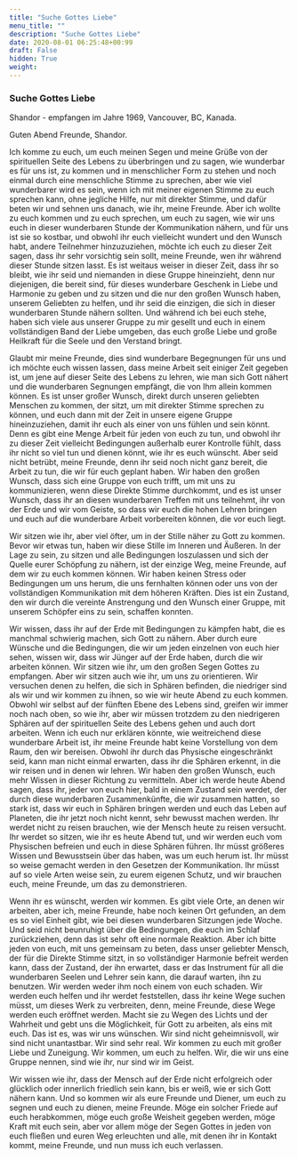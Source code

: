 ```yaml
---
title: "Suche Gottes Liebe"
menu_title: ""
description: "Suche Gottes Liebe"
date: 2020-08-01 06:25:48+00:99
draft: False
hidden: True
weight:
---
```

### Suche Gottes Liebe

Shandor - empfangen im Jahre 1969, Vancouver, BC, Kanada.

Guten Abend Freunde, Shandor.

Ich komme zu euch, um euch meinen Segen und meine Grüße von der spirituellen Seite des Lebens zu überbringen und zu sagen, wie wunderbar es für uns ist, zu kommen und in menschlicher Form zu stehen und noch einmal durch eine menschliche Stimme zu sprechen, aber wie viel wunderbarer wird es sein, wenn ich mit meiner eigenen Stimme zu euch sprechen kann, ohne jegliche Hilfe, nur mit direkter Stimme, und dafür beten wir und sehnen uns danach, wie ihr, meine Freunde. Aber ich wollte zu euch kommen und zu euch sprechen, um euch zu sagen, wie wir uns euch in dieser wunderbaren Stunde der Kommunikation nähern, und für uns ist sie so kostbar, und obwohl ihr euch vielleicht wundert und den Wunsch habt, andere Teilnehmer hinzuzuziehen, möchte ich euch zu dieser Zeit sagen, dass ihr sehr vorsichtig sein sollt, meine Freunde, wen ihr während dieser Stunde sitzen lasst. Es ist weitaus weiser in dieser Zeit, dass ihr so bleibt, wie ihr seid und niemanden in diese Gruppe hineinzieht, denn nur diejenigen, die bereit sind, für dieses wunderbare Geschenk in Liebe und Harmonie zu geben und zu sitzen und die nur den großen Wunsch haben, unserem Geliebten zu helfen, und ihr seid die einzigen, die sich in dieser wunderbaren Stunde nähern sollten. Und während ich bei euch stehe, haben sich viele aus unserer Gruppe zu mir gesellt und euch in einem vollständigen Band der Liebe umgeben, das euch große Liebe und große Heilkraft für die Seele und den Verstand bringt.

Glaubt mir meine Freunde, dies sind wunderbare Begegnungen für uns und ich möchte euch wissen lassen, dass meine Arbeit seit einiger Zeit gegeben ist, um jene auf dieser Seite des Lebens zu lehren, wie man sich Gott nähert und die wunderbaren Segnungen empfängt, die von Ihm allein kommen können. Es ist unser großer Wunsch, direkt durch unseren geliebten Menschen zu kommen, der sitzt, um mit direkter Stimme sprechen zu können, und euch dann mit der Zeit in unsere eigene Gruppe hineinzuziehen, damit ihr euch als einer von uns fühlen und sein könnt. Denn es gibt eine Menge Arbeit für jeden von euch zu tun, und obwohl ihr zu dieser Zeit vielleicht Bedingungen außerhalb eurer Kontrolle fühlt, dass ihr nicht so viel tun und dienen könnt, wie ihr es euch wünscht. Aber seid nicht betrübt, meine Freunde, denn ihr seid noch nicht ganz bereit, die Arbeit zu tun, die wir für euch geplant haben. Wir haben den großen Wunsch, dass sich eine Gruppe von euch trifft, um mit uns zu kommunizieren, wenn diese Direkte Stimme durchkommt, und es ist unser Wunsch, dass ihr an diesen wunderbaren Treffen mit uns teilnehmt, ihr von der Erde und wir vom Geiste, so dass wir euch die hohen Lehren bringen und euch auf die wunderbare Arbeit vorbereiten können, die vor euch liegt.

Wir sitzen wie ihr, aber viel öfter, um in der Stille näher zu Gott zu kommen. Bevor wir etwas tun, haben wir diese Stille im Inneren und Äußeren. In der Lage zu sein, zu sitzen und alle Bedingungen loszulassen und sich der Quelle eurer Schöpfung zu nähern, ist der einzige Weg, meine Freunde, auf dem wir zu euch kommen können. Wir haben keinen Stress oder Bedingungen um uns herum, die uns fernhalten können oder uns von der vollständigen Kommunikation mit dem höheren Kräften. Dies ist ein Zustand, den wir durch die vereinte Anstrengung und den Wunsch einer Gruppe, mit unserem Schöpfer eins zu sein, schaffen konnten.

Wir wissen, dass ihr auf der Erde mit Bedingungen zu kämpfen habt, die es manchmal schwierig machen, sich Gott zu nähern. Aber durch eure Wünsche und die Bedingungen, die wir um jeden einzelnen von euch hier sehen, wissen wir, dass wir Jünger auf der Erde haben, durch die wir arbeiten können. Wir sitzen wie ihr, um den großen Segen Gottes zu empfangen. Aber wir sitzen auch wie ihr, um uns zu orientieren. Wir versuchen denen zu helfen, die sich in Sphären befinden, die niedriger sind als wir und wir kommen zu ihnen, so wie wir heute Abend zu euch kommen. Obwohl wir selbst auf der fünften Ebene des Lebens sind, greifen wir immer noch nach oben, so wie ihr, aber wir müssen trotzdem zu den niedrigeren Sphären auf der spirituellen Seite des Lebens gehen und auch dort arbeiten. Wenn ich euch nur erklären könnte, wie weitreichend diese wunderbare Arbeit ist, ihr meine Freunde habt keine Vorstellung von dem Raum, den wir bereisen. Obwohl ihr durch das Physische eingeschränkt seid, kann man nicht einmal erwarten, dass ihr die Sphären erkennt, in die wir reisen und in denen wir lehren. Wir haben den großen Wunsch, euch mehr Wissen in dieser Richtung zu vermitteln. Aber ich werde heute Abend sagen, dass ihr, jeder von euch hier, bald in einem Zustand sein werdet, der durch diese wunderbaren Zusammenkünfte, die wir zusammen hatten, so stark ist, dass wir euch in Sphären bringen werden und euch das Leben auf Planeten, die ihr jetzt noch nicht kennt, sehr bewusst machen werden. Ihr werdet nicht zu reisen brauchen, wie der Mensch heute zu reisen versucht. Ihr werdet so sitzen, wie ihr es heute Abend tut, und wir werden euch vom Physischen befreien und euch in diese Sphären führen. Ihr müsst größeres Wissen und Bewusstsein über das haben, was um euch herum ist. Ihr müsst so weise gemacht werden in den Gesetzen der Kommunikation. Ihr müsst auf so viele Arten weise sein, zu eurem eigenen Schutz, und wir brauchen euch, meine Freunde, um das zu demonstrieren.

Wenn ihr es wünscht, werden wir kommen. Es gibt viele Orte, an denen wir arbeiten, aber ich, meine Freunde, habe noch keinen Ort gefunden, an dem es so viel Einheit gibt, wie bei diesen wunderbaren Sitzungen jede Woche. Und seid nicht beunruhigt über die Bedingungen, die euch im Schlaf zurückziehen, denn das ist sehr oft eine normale Reaktion. Aber ich bitte jeden von euch, mit uns gemeinsam zu beten, dass unser geliebter Mensch, der für die Direkte Stimme sitzt, in so vollständiger Harmonie befreit werden kann, dass der Zustand, der ihn erwartet, dass er das Instrument für all die wunderbaren Seelen und Lehrer sein kann, die darauf warten, ihn zu benutzen. Wir werden weder ihm noch einem von euch schaden. Wir werden euch helfen und ihr werdet feststellen, dass ihr keine Wege suchen müsst, um dieses Werk zu verbreiten, denn, meine Freunde, diese Wege werden euch eröffnet werden. Macht sie zu Wegen des Lichts und der Wahrheit und gebt uns die Möglichkeit, für Gott zu arbeiten, als eins mit euch. Das ist es, was wir uns wünschen. Wir sind nicht geheimnisvoll, wir sind nicht unantastbar. Wir sind sehr real. Wir kommen zu euch mit großer Liebe und Zuneigung. Wir kommen, um euch zu helfen. Wir, die wir uns eine Gruppe nennen, sind wie ihr, nur sind wir im Geist.

Wir wissen wie ihr, dass der Mensch auf der Erde nicht erfolgreich oder glücklich oder innerlich friedlich sein kann, bis er weiß, wie er sich Gott nähern kann. Und so kommen wir als eure Freunde und Diener, um euch zu segnen und euch zu dienen, meine Freunde. Möge ein solcher Friede auf euch herabkommen, möge euch große Weisheit gegeben werden, möge Kraft mit euch sein, aber vor allem möge der Segen Gottes in jeden von euch fließen und euren Weg erleuchten und alle, mit denen ihr in Kontakt kommt, meine Freunde, und nun muss ich euch verlassen.
